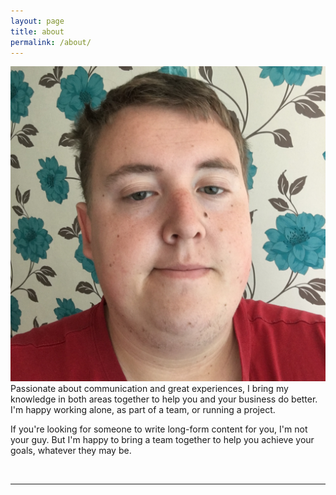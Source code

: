 ```yaml
---
layout: page
title: about
permalink: /about/
---
```


<img class="col one right" src="/img/prof_pic.jpg">

<br/>
Passionate about communication and great experiences, I bring my knowledge in both areas together to help you and your business do better. I'm happy working alone, as part of a team, or running a project.

If you're looking for someone to write long-form content for you, I'm not your guy. But I'm happy to bring a team together to help you achieve your goals, whatever they may be.


<br/>
<hr/>
<br/>
<span class="contacticon center">
	<a href="mailto:hi@samhutchings.co"><i class="fa fa-envelope-square"></i></a>
	<a href="https://github.com/Smutchings" target="_blank"><i class="fa fa-github-square"></i></a>
	<a href="https://www.linkedin.com/in/Smutchings" target="_blank"><i class="fa fa-linkedin-square"></i></a>
	<a href="https://twitter.com/Smutchings" target="_blank"><i class="fa fa-twitter-square"></i></a>
</span>

